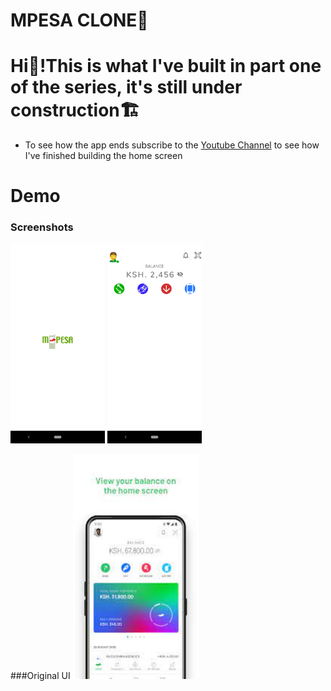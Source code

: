 # MPESA CLONE📱

# Hi👋!This is what I've built in part one of the series, it's still under construction🏗
- To see how the app ends subscribe to the [Youtube Channel](https://www.youtube.com/channel/UCyPt1hX4foGlNPBGoVpEDUw/videos) to see how I've finished building the home screen

# Demo
### Screenshots
<p align="left">
<img src="/screenshots/mpesasplash.png" width="30%"/>
<img src="/screenshots/mpesahomescreen.png" width="30%"/>
</p>

###Original UI
<img src="/screenshots/mpesaoriginal.jpeg" width="40%"/>